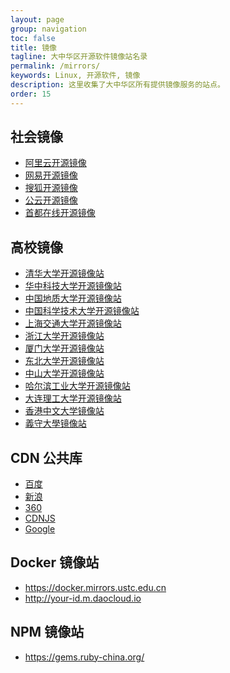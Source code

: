 ```yaml
---
layout: page
group: navigation
toc: false
title: 镜像
tagline: 大中华区开源软件镜像站名录
permalink: /mirrors/
keywords: Linux, 开源软件, 镜像
description: 这里收集了大中华区所有提供镜像服务的站点。
order: 15
---
```


## 社会镜像

  * [阿里云开源镜像][3]
  * [网易开源镜像][1]
  * [搜狐开源镜像][2]
  * [公云开源镜像][4]
  * [首都在线开源镜像][5]

[1]: http://mirrors.163.com
[2]: http://mirrors.sohu.com
[3]: http://cn.archive.ubuntu.com
[4]: http://mirrors.pubyun.com
[5]: http://mirrors.yun-idc.com

## 高校镜像

  * [清华大学开源镜像站][100]
  * [华中科技大学开源镜像站][103]
  * [中国地质大学开源镜像站][106]
  * [中国科学技术大学开源镜像站][107]
  * [上海交通大学开源镜像站][108]
  * [浙江大学开源镜像站][109]
  * [厦门大学开源镜像站][111]
  * [东北大学开源镜像站][113]
  * [中山大学开源镜像站][116]
  * [哈尔滨工业大学开源镜像站][117]
  * [大连理工大学开源镜像站][118]
  * [香港中文大学镜像站][120]
  * [義守大學镜像站][121]

[100]: http://mirrors.tuna.tsinghua.edu.cn
[103]: http://mirrors.hust.edu.cn
[106]: http://mirrors.cug.edu.cn
[107]: http://mirrors.ustc.edu.cn
[108]: http://ftp.sjtu.edu.cn
[109]: http://mirrors.zju.edu.cn/
[111]: http://mirrors.xmu.edu.cn/
[113]: http://mirrors.neu.edu.cn/
[114]: http://mirrors.lzu.educn/
[116]: http://mirror.sysu.edu.cn/
[117]: http://run.hit.edu.cn/
[118]: http://mirror.dlut.edu.cn/
[120]: http://ftp.cuhk.edu.hk/pub/Linux/
[121]: http://ftp.isu.edu.tw/pub/Linux/

## CDN 公共库

  * [百度][1]
  * [新浪][2]
  * [360][3]
  * [CDNJS][4]
  * [Google][5]

[1]: http://developer.baidu.com/wiki/index.php?title=docs/cplat/libs
[2]: http://lib.sinaapp.com/
[3]: http://libs.useso.com/
[4]: https://cdnjs.com/
[5]: https://developers.google.com/speed/libraries/

## Docker 镜像站

  * https://docker.mirrors.ustc.edu.cn
  * http://your-id.m.daocloud.io

## NPM 镜像站

  * https://gems.ruby-china.org/
